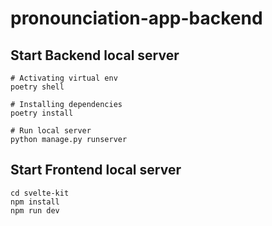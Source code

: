 # pronounciation-app-backend

## Start Backend local server

```
# Activating virtual env
poetry shell

# Installing dependencies
poetry install

# Run local server
python manage.py runserver
```

## Start Frontend local server

```
cd svelte-kit
npm install
npm run dev
```
